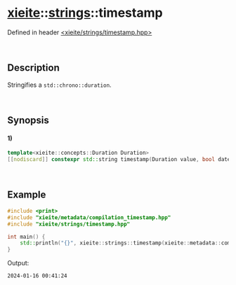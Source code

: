 # [xieite](../../xieite.md)\:\:[strings](../../strings.md)\:\:timestamp
Defined in header [<xieite/strings/timestamp.hpp>](../../../include/xieite/strings/timestamp.hpp)

&nbsp;

## Description
Stringifies a `std::chrono::duration`.

&nbsp;

## Synopsis
#### 1)
```cpp
template<xieite::concepts::Duration Duration>
[[nodiscard]] constexpr std::string timestamp(Duration value, bool date = true, bool time = true, bool subsecond = false) noexcept;
```

&nbsp;

## Example
```cpp
#include <print>
#include "xieite/metadata/compilation_timestamp.hpp"
#include "xieite/strings/timestamp.hpp"

int main() {
    std::println("{}", xieite::strings::timestamp(xieite::metadata::compilationTimestamp));
}
```
Output:
```
2024-01-16 00:41:24
```
